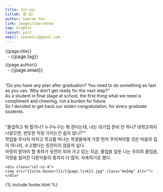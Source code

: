 ```yaml
---
title: Jol-up!
titleK: 졸-업!
author: Saerom Yoo
link: images/SaeromYoo
tag: Graphic
layout: post
email: sedomiii@gmail.com
---	
```


<div class="container">

<div class="deDep">
{{page.title}}<br>
<p style="font-size:15px; margin:0px; padding:0px 0px 0px 8px; margin:0px 0px 8px 0px;">- {{page.tag}}</p>
{{page.author}}<br>
<p style="font-size:15px; margin:0px; padding:0px 0px 0px 8px;">- {{page.email}}</p>
</div>

<br>

<div class="det lato">

<!--영문-->
“Do you have any plan after graduation?
You need to do something as fast as you can.
Why don’t get ready for the next step?”
<br>
As a student in final stage at school,
the first thing what we need is compliment and cheering,
not a burden for future.
<br>
So I decided to get back our stolen congratulation,
for every graduate students.

<!--영문-->

</div>


<div class="noto">
<!--국문-->

<br>
"졸업하고 뭐 할거니?
누구누구는 뭐 한다는데,
너는 대기업 준비 안 하니?
대학교까지 나왔으면, 번듯한 직장 가지는건 쉽지 않니?""
<br>
학업을 무사히 마치고 
학교를 떠나는 학생들에게
가장 먼저 주어져야할 것은
마음의 짐이 아니라,
수고했다는 칭찬이지 않을까 싶다.
<br>
마땅히 받아야 할 축하가
뒷전이 되어 가고 있는 지금,
졸업을 앞둔 나는 우리의 졸업을,
걱정을 짊어진 다른이들의 몫까지 더 많이.
자축하기로 했다.

<!--국문-->

</div>

<div class="row noto">
	
	<div class="col-xs-4">
	<img src="{{site.baseurl}}/{{page.link}}.jpg" class="deImg" alt=""></div>
	
</div>

	

</div> 

{% include footer.html %}